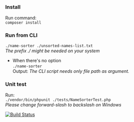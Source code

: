 ### Install
Run command:  
`composer install`
### Run from CLI
`./name-sorter ./unsorted-names-list.txt`  
*The prefix ./ might be needed on your system*

* When there's no option  
  `./name-sorter`  
  Output: *The CLI script needs only file path as argument.*
### Unit test
Run:  
`./vendor/bin/phpunit ./tests/NameSorterTest.php`  
*Please change forward-slash to backslash on Windows*

[![Build Status](https://travis-ci.com/davidon/sort-names.svg?branch=master)](https://travis-ci.com/davidon/sort-names)
